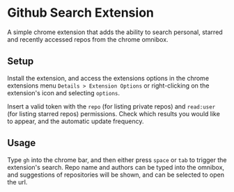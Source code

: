 # Github Search Extension

A simple chrome extension that adds the ability to search personal, starred and recently accessed repos from the chrome omnibox.

## Setup

Install the extension, and access the extensions options in the chrome extensions menu `Details > Extension Options` or right-clicking on the extension's icon and selecting `options`.

Insert a valid token with the `repo` (for listing private repos) and `read:user` (for listing starred repos) permissions. Check which results you would like to appear, and the automatic update frequency.

## Usage

Type `gh` into the chrome bar, and then either press `space` or `tab` to trigger the extension's search. Repo name and authors can be typed into the omnibox, and suggestions of repositories will be shown, and can be selected to open the url.
